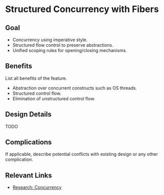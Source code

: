 # Structured Concurrency with Fibers

## Goal
- Concurrency using imperative style.
- Structured flow control to preserve abstractions.
- Unified scoping rules for opening/closing mechanisms.

## Benefits
List all benefits of the feature.
- Abstraction over concurrent constructs such as OS threads.
- Structured control flow.
- Elimination of unstructured control flow.

## Design Details
TODO

## Complications
If applicable, describe potential conflicts with existing design or any other complication.

## Relevant Links
- [Research: Concurrency](/Research/README.md#Concurrency)